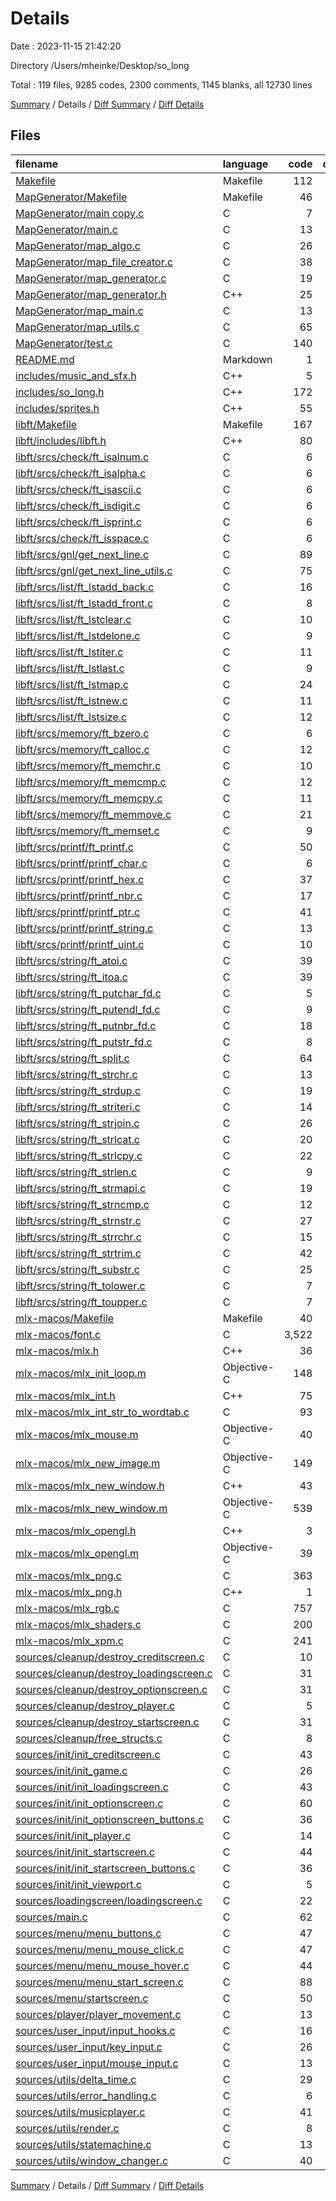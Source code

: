 # Details

Date : 2023-11-15 21:42:20

Directory /Users/mheinke/Desktop/so_long

Total : 119 files,  9285 codes, 2300 comments, 1145 blanks, all 12730 lines

[Summary](results.md) / Details / [Diff Summary](diff.md) / [Diff Details](diff-details.md)

## Files
| filename | language | code | comment | blank | total |
| :--- | :--- | ---: | ---: | ---: | ---: |
| [Makefile](/Makefile) | Makefile | 112 | 25 | 25 | 162 |
| [MapGenerator/Makefile](/MapGenerator/Makefile) | Makefile | 46 | 20 | 17 | 83 |
| [MapGenerator/main copy.c](/MapGenerator/main%20copy.c) | C | 7 | 11 | 2 | 20 |
| [MapGenerator/main.c](/MapGenerator/main.c) | C | 13 | 11 | 4 | 28 |
| [MapGenerator/map_algo.c](/MapGenerator/map_algo.c) | C | 26 | 11 | 4 | 41 |
| [MapGenerator/map_file_creator.c](/MapGenerator/map_file_creator.c) | C | 38 | 11 | 6 | 55 |
| [MapGenerator/map_generator.c](/MapGenerator/map_generator.c) | C | 19 | 11 | 4 | 34 |
| [MapGenerator/map_generator.h](/MapGenerator/map_generator.h) | C++ | 25 | 17 | 6 | 48 |
| [MapGenerator/map_main.c](/MapGenerator/map_main.c) | C | 13 | 11 | 4 | 28 |
| [MapGenerator/map_utils.c](/MapGenerator/map_utils.c) | C | 65 | 11 | 10 | 86 |
| [MapGenerator/test.c](/MapGenerator/test.c) | C | 140 | 11 | 15 | 166 |
| [README.md](/README.md) | Markdown | 1 | 0 | 0 | 1 |
| [includes/music_and_sfx.h](/includes/music_and_sfx.h) | C++ | 5 | 17 | 6 | 28 |
| [includes/so_long.h](/includes/so_long.h) | C++ | 172 | 50 | 55 | 277 |
| [includes/sprites.h](/includes/sprites.h) | C++ | 55 | 26 | 20 | 101 |
| [libft/Makefile](/libft/Makefile) | Makefile | 167 | 29 | 25 | 221 |
| [libft/includes/libft.h](/libft/includes/libft.h) | C++ | 80 | 32 | 17 | 129 |
| [libft/srcs/check/ft_isalnum.c](/libft/srcs/check/ft_isalnum.c) | C | 6 | 24 | 3 | 33 |
| [libft/srcs/check/ft_isalpha.c](/libft/srcs/check/ft_isalpha.c) | C | 6 | 24 | 3 | 33 |
| [libft/srcs/check/ft_isascii.c](/libft/srcs/check/ft_isascii.c) | C | 6 | 24 | 3 | 33 |
| [libft/srcs/check/ft_isdigit.c](/libft/srcs/check/ft_isdigit.c) | C | 6 | 23 | 3 | 32 |
| [libft/srcs/check/ft_isprint.c](/libft/srcs/check/ft_isprint.c) | C | 6 | 24 | 3 | 33 |
| [libft/srcs/check/ft_isspace.c](/libft/srcs/check/ft_isspace.c) | C | 6 | 24 | 3 | 33 |
| [libft/srcs/gnl/get_next_line.c](/libft/srcs/gnl/get_next_line.c) | C | 89 | 11 | 10 | 110 |
| [libft/srcs/gnl/get_next_line_utils.c](/libft/srcs/gnl/get_next_line_utils.c) | C | 75 | 11 | 12 | 98 |
| [libft/srcs/list/ft_lstadd_back.c](/libft/srcs/list/ft_lstadd_back.c) | C | 16 | 47 | 5 | 68 |
| [libft/srcs/list/ft_lstadd_front.c](/libft/srcs/list/ft_lstadd_front.c) | C | 8 | 40 | 4 | 52 |
| [libft/srcs/list/ft_lstclear.c](/libft/srcs/list/ft_lstclear.c) | C | 10 | 56 | 4 | 70 |
| [libft/srcs/list/ft_lstdelone.c](/libft/srcs/list/ft_lstdelone.c) | C | 9 | 57 | 4 | 70 |
| [libft/srcs/list/ft_lstiter.c](/libft/srcs/list/ft_lstiter.c) | C | 11 | 53 | 4 | 68 |
| [libft/srcs/list/ft_lstlast.c](/libft/srcs/list/ft_lstlast.c) | C | 9 | 42 | 4 | 55 |
| [libft/srcs/list/ft_lstmap.c](/libft/srcs/list/ft_lstmap.c) | C | 24 | 91 | 5 | 120 |
| [libft/srcs/list/ft_lstnew.c](/libft/srcs/list/ft_lstnew.c) | C | 11 | 47 | 5 | 63 |
| [libft/srcs/list/ft_lstsize.c](/libft/srcs/list/ft_lstsize.c) | C | 12 | 47 | 5 | 64 |
| [libft/srcs/memory/ft_bzero.c](/libft/srcs/memory/ft_bzero.c) | C | 6 | 36 | 4 | 46 |
| [libft/srcs/memory/ft_calloc.c](/libft/srcs/memory/ft_calloc.c) | C | 12 | 50 | 5 | 67 |
| [libft/srcs/memory/ft_memchr.c](/libft/srcs/memory/ft_memchr.c) | C | 10 | 42 | 4 | 56 |
| [libft/srcs/memory/ft_memcmp.c](/libft/srcs/memory/ft_memcmp.c) | C | 12 | 53 | 4 | 69 |
| [libft/srcs/memory/ft_memcpy.c](/libft/srcs/memory/ft_memcpy.c) | C | 11 | 46 | 5 | 62 |
| [libft/srcs/memory/ft_memmove.c](/libft/srcs/memory/ft_memmove.c) | C | 21 | 61 | 5 | 87 |
| [libft/srcs/memory/ft_memset.c](/libft/srcs/memory/ft_memset.c) | C | 9 | 43 | 5 | 57 |
| [libft/srcs/printf/ft_printf.c](/libft/srcs/printf/ft_printf.c) | C | 50 | 11 | 6 | 67 |
| [libft/srcs/printf/printf_char.c](/libft/srcs/printf/printf_char.c) | C | 6 | 11 | 3 | 20 |
| [libft/srcs/printf/printf_hex.c](/libft/srcs/printf/printf_hex.c) | C | 37 | 11 | 6 | 54 |
| [libft/srcs/printf/printf_nbr.c](/libft/srcs/printf/printf_nbr.c) | C | 17 | 11 | 4 | 32 |
| [libft/srcs/printf/printf_ptr.c](/libft/srcs/printf/printf_ptr.c) | C | 41 | 11 | 8 | 60 |
| [libft/srcs/printf/printf_string.c](/libft/srcs/printf/printf_string.c) | C | 13 | 11 | 4 | 28 |
| [libft/srcs/printf/printf_uint.c](/libft/srcs/printf/printf_uint.c) | C | 10 | 11 | 4 | 25 |
| [libft/srcs/string/ft_atoi.c](/libft/srcs/string/ft_atoi.c) | C | 39 | 11 | 6 | 56 |
| [libft/srcs/string/ft_itoa.c](/libft/srcs/string/ft_itoa.c) | C | 39 | 11 | 6 | 56 |
| [libft/srcs/string/ft_putchar_fd.c](/libft/srcs/string/ft_putchar_fd.c) | C | 5 | 11 | 3 | 19 |
| [libft/srcs/string/ft_putendl_fd.c](/libft/srcs/string/ft_putendl_fd.c) | C | 9 | 11 | 3 | 23 |
| [libft/srcs/string/ft_putnbr_fd.c](/libft/srcs/string/ft_putnbr_fd.c) | C | 18 | 11 | 3 | 32 |
| [libft/srcs/string/ft_putstr_fd.c](/libft/srcs/string/ft_putstr_fd.c) | C | 8 | 11 | 3 | 22 |
| [libft/srcs/string/ft_split.c](/libft/srcs/string/ft_split.c) | C | 64 | 11 | 9 | 84 |
| [libft/srcs/string/ft_strchr.c](/libft/srcs/string/ft_strchr.c) | C | 13 | 11 | 3 | 27 |
| [libft/srcs/string/ft_strdup.c](/libft/srcs/string/ft_strdup.c) | C | 19 | 11 | 4 | 34 |
| [libft/srcs/string/ft_striteri.c](/libft/srcs/string/ft_striteri.c) | C | 14 | 11 | 4 | 29 |
| [libft/srcs/string/ft_strjoin.c](/libft/srcs/string/ft_strjoin.c) | C | 26 | 11 | 4 | 41 |
| [libft/srcs/string/ft_strlcat.c](/libft/srcs/string/ft_strlcat.c) | C | 20 | 11 | 4 | 35 |
| [libft/srcs/string/ft_strlcpy.c](/libft/srcs/string/ft_strlcpy.c) | C | 22 | 11 | 4 | 37 |
| [libft/srcs/string/ft_strlen.c](/libft/srcs/string/ft_strlen.c) | C | 9 | 11 | 4 | 24 |
| [libft/srcs/string/ft_strmapi.c](/libft/srcs/string/ft_strmapi.c) | C | 19 | 11 | 4 | 34 |
| [libft/srcs/string/ft_strncmp.c](/libft/srcs/string/ft_strncmp.c) | C | 12 | 11 | 4 | 27 |
| [libft/srcs/string/ft_strnstr.c](/libft/srcs/string/ft_strnstr.c) | C | 27 | 11 | 4 | 42 |
| [libft/srcs/string/ft_strrchr.c](/libft/srcs/string/ft_strrchr.c) | C | 15 | 11 | 4 | 30 |
| [libft/srcs/string/ft_strtrim.c](/libft/srcs/string/ft_strtrim.c) | C | 42 | 11 | 8 | 61 |
| [libft/srcs/string/ft_substr.c](/libft/srcs/string/ft_substr.c) | C | 25 | 11 | 4 | 40 |
| [libft/srcs/string/ft_tolower.c](/libft/srcs/string/ft_tolower.c) | C | 7 | 11 | 3 | 21 |
| [libft/srcs/string/ft_toupper.c](/libft/srcs/string/ft_toupper.c) | C | 7 | 11 | 3 | 21 |
| [mlx-macos/Makefile](/mlx-macos/Makefile) | Makefile | 40 | 3 | 8 | 51 |
| [mlx-macos/font.c](/mlx-macos/font.c) | C | 3,522 | 1 | 3 | 3,526 |
| [mlx-macos/mlx.h](/mlx-macos/mlx.h) | C++ | 36 | 83 | 31 | 150 |
| [mlx-macos/mlx_init_loop.m](/mlx-macos/mlx_init_loop.m) | Objective-C | 148 | 5 | 40 | 193 |
| [mlx-macos/mlx_int.h](/mlx-macos/mlx_int.h) | C++ | 75 | 9 | 19 | 103 |
| [mlx-macos/mlx_int_str_to_wordtab.c](/mlx-macos/mlx_int_str_to_wordtab.c) | C | 93 | 3 | 12 | 108 |
| [mlx-macos/mlx_mouse.m](/mlx-macos/mlx_mouse.m) | Objective-C | 40 | 3 | 10 | 53 |
| [mlx-macos/mlx_new_image.m](/mlx-macos/mlx_new_image.m) | Objective-C | 149 | 10 | 40 | 199 |
| [mlx-macos/mlx_new_window.h](/mlx-macos/mlx_new_window.h) | C++ | 43 | 7 | 8 | 58 |
| [mlx-macos/mlx_new_window.m](/mlx-macos/mlx_new_window.m) | Objective-C | 539 | 78 | 150 | 767 |
| [mlx-macos/mlx_opengl.h](/mlx-macos/mlx_opengl.h) | C++ | 3 | 12 | 7 | 22 |
| [mlx-macos/mlx_opengl.m](/mlx-macos/mlx_opengl.m) | Objective-C | 39 | 1 | 18 | 58 |
| [mlx-macos/mlx_png.c](/mlx-macos/mlx_png.c) | C | 363 | 8 | 48 | 419 |
| [mlx-macos/mlx_png.h](/mlx-macos/mlx_png.h) | C++ | 1 | 0 | 4 | 5 |
| [mlx-macos/mlx_rgb.c](/mlx-macos/mlx_rgb.c) | C | 757 | 4 | 3 | 764 |
| [mlx-macos/mlx_shaders.c](/mlx-macos/mlx_shaders.c) | C | 200 | 1 | 40 | 241 |
| [mlx-macos/mlx_xpm.c](/mlx-macos/mlx_xpm.c) | C | 241 | 55 | 43 | 339 |
| [sources/cleanup/destroy_creditscreen.c](/sources/cleanup/destroy_creditscreen.c) | C | 10 | 11 | 5 | 26 |
| [sources/cleanup/destroy_loadingscreen.c](/sources/cleanup/destroy_loadingscreen.c) | C | 31 | 11 | 5 | 47 |
| [sources/cleanup/destroy_optionscreen.c](/sources/cleanup/destroy_optionscreen.c) | C | 31 | 11 | 6 | 48 |
| [sources/cleanup/destroy_player.c](/sources/cleanup/destroy_player.c) | C | 5 | 11 | 3 | 19 |
| [sources/cleanup/destroy_startscreen.c](/sources/cleanup/destroy_startscreen.c) | C | 31 | 11 | 5 | 47 |
| [sources/cleanup/free_structs.c](/sources/cleanup/free_structs.c) | C | 8 | 11 | 3 | 22 |
| [sources/init/init_creditscreen.c](/sources/init/init_creditscreen.c) | C | 43 | 11 | 10 | 64 |
| [sources/init/init_game.c](/sources/init/init_game.c) | C | 26 | 11 | 5 | 42 |
| [sources/init/init_loadingscreen.c](/sources/init/init_loadingscreen.c) | C | 43 | 11 | 9 | 63 |
| [sources/init/init_optionscreen.c](/sources/init/init_optionscreen.c) | C | 60 | 11 | 11 | 82 |
| [sources/init/init_optionscreen_buttons.c](/sources/init/init_optionscreen_buttons.c) | C | 36 | 11 | 7 | 54 |
| [sources/init/init_player.c](/sources/init/init_player.c) | C | 14 | 11 | 3 | 28 |
| [sources/init/init_startscreen.c](/sources/init/init_startscreen.c) | C | 44 | 11 | 10 | 65 |
| [sources/init/init_startscreen_buttons.c](/sources/init/init_startscreen_buttons.c) | C | 36 | 11 | 5 | 52 |
| [sources/init/init_viewport.c](/sources/init/init_viewport.c) | C | 5 | 11 | 3 | 19 |
| [sources/loadingscreen/loadingscreen.c](/sources/loadingscreen/loadingscreen.c) | C | 22 | 11 | 6 | 39 |
| [sources/main.c](/sources/main.c) | C | 62 | 18 | 8 | 88 |
| [sources/menu/menu_buttons.c](/sources/menu/menu_buttons.c) | C | 47 | 11 | 5 | 63 |
| [sources/menu/menu_mouse_click.c](/sources/menu/menu_mouse_click.c) | C | 47 | 11 | 5 | 63 |
| [sources/menu/menu_mouse_hover.c](/sources/menu/menu_mouse_hover.c) | C | 44 | 11 | 6 | 61 |
| [sources/menu/menu_start_screen.c](/sources/menu/menu_start_screen.c) | C | 88 | 11 | 15 | 114 |
| [sources/menu/startscreen.c](/sources/menu/startscreen.c) | C | 50 | 11 | 5 | 66 |
| [sources/player/player_movement.c](/sources/player/player_movement.c) | C | 13 | 11 | 3 | 27 |
| [sources/user_input/input_hooks.c](/sources/user_input/input_hooks.c) | C | 16 | 11 | 4 | 31 |
| [sources/user_input/key_input.c](/sources/user_input/key_input.c) | C | 26 | 11 | 4 | 41 |
| [sources/user_input/mouse_input.c](/sources/user_input/mouse_input.c) | C | 13 | 11 | 3 | 27 |
| [sources/utils/delta_time.c](/sources/utils/delta_time.c) | C | 29 | 11 | 7 | 47 |
| [sources/utils/error_handling.c](/sources/utils/error_handling.c) | C | 6 | 11 | 4 | 21 |
| [sources/utils/musicplayer.c](/sources/utils/musicplayer.c) | C | 41 | 11 | 10 | 62 |
| [sources/utils/render.c](/sources/utils/render.c) | C | 8 | 70 | 16 | 94 |
| [sources/utils/statemachine.c](/sources/utils/statemachine.c) | C | 13 | 11 | 4 | 28 |
| [sources/utils/window_changer.c](/sources/utils/window_changer.c) | C | 40 | 11 | 5 | 56 |

[Summary](results.md) / Details / [Diff Summary](diff.md) / [Diff Details](diff-details.md)